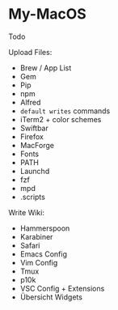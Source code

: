 # My-MacOS

Todo

Upload Files:
* Brew / App List
* Gem
* Pip
* npm
* Alfred
* `default writes` commands
* iTerm2 + color schemes
* Swiftbar
* Firefox
* MacForge
* Fonts
* PATH
* Launchd
* fzf
* mpd
* .scripts

Write Wiki:
* Hammerspoon
* Karabiner
* Safari
* Emacs Config
* Vim Config
* Tmux
* p10k
* VSC Config + Extensions
* Übersicht Widgets
